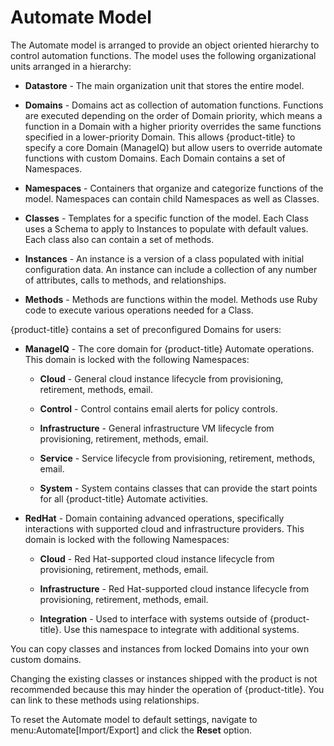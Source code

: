 # Automate Model

The Automate model is arranged to provide an object oriented hierarchy
to control automation functions. The model uses the following
organizational units arranged in a hierarchy:

  - **Datastore** - The main organization unit that stores the entire
    model.

  - **Domains** - Domains act as collection of automation functions.
    Functions are executed depending on the order of Domain priority,
    which means a function in a Domain with a higher priority overrides
    the same functions specified in a lower-priority Domain. This allows
    {product-title} to specify a core Domain (ManageIQ) but allow users
    to override automate functions with custom Domains. Each Domain
    contains a set of Namespaces.

  - **Namespaces** - Containers that organize and categorize functions
    of the model. Namespaces can contain child Namespaces as well as
    Classes.

  - **Classes** - Templates for a specific function of the model. Each
    Class uses a Schema to apply to Instances to populate with default
    values. Each class also can contain a set of methods.

  - **Instances** - An instance is a version of a class populated with
    initial configuration data. An instance can include a collection of
    any number of attributes, calls to methods, and relationships.

  - **Methods** - Methods are functions within the model. Methods use
    Ruby code to execute various operations needed for a Class.

{product-title} contains a set of preconfigured Domains for users:

  - **ManageIQ** - The core domain for {product-title} Automate
    operations. This domain is locked with the following Namespaces:
    
      - **Cloud** - General cloud instance lifecycle from provisioning,
        retirement, methods, email.
    
      - **Control** - Control contains email alerts for policy controls.
    
      - **Infrastructure** - General infrastructure VM lifecycle from
        provisioning, retirement, methods, email.
    
      - **Service** - Service lifecycle from provisioning, retirement,
        methods, email.
    
      - **System** - System contains classes that can provide the start
        points for all {product-title} Automate activities.

  - **RedHat** - Domain containing advanced operations, specifically
    interactions with supported cloud and infrastructure providers. This
    domain is locked with the following Namespaces:
    
      - **Cloud** - Red Hat-supported cloud instance lifecycle from
        provisioning, retirement, methods, email.
    
      - **Infrastructure** - Red Hat-supported cloud instance lifecycle
        from provisioning, retirement, methods, email.
    
      - **Integration** - Used to interface with systems outside of
        {product-title}. Use this namespace to integrate with additional
        systems.

You can copy classes and instances from locked Domains into your own
custom domains.

<div class="note">

Changing the existing classes or instances shipped with the product is
not recommended because this may hinder the operation of
{product-title}. You can link to these methods using relationships.

</div>

To reset the Automate model to default settings, navigate to
menu:Automate\[Import/Export\] and click the **Reset** option.
